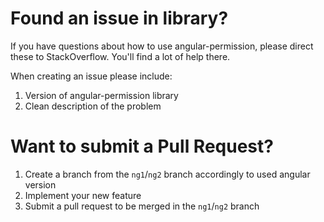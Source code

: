 Found an issue in library?
============================
If you have questions about how to use angular-permission, please direct these to StackOverflow. 
You'll find a lot of help there.

When creating an issue please include:

1. Version of angular-permission library
2. Clean description of the problem

Want to submit a Pull Request?
============================
1. Create a branch from the `ng1`/`ng2` branch accordingly to used angular version
2. Implement your new feature
3. Submit a pull request to be merged in the `ng1`/`ng2` branch

